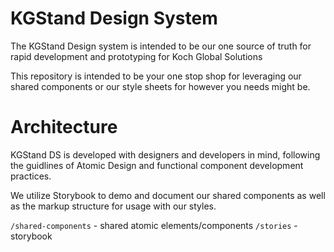 # KGStand Design System
The KGStand Design system is intended to be our one source of truth for rapid development and prototyping for Koch Global Solutions

This repository is intended to be your one stop shop for leveraging our shared components or our style sheets for however you needs might be.

# Architecture
KGStand DS is developed with designers and developers in mind, following the guidlines of Atomic Design and functional component development practices.

We utilize Storybook to demo and document our shared components as well as the markup structure for usage with our styles.

`/shared-components` - shared atomic elements/components
`/stories` - storybook

